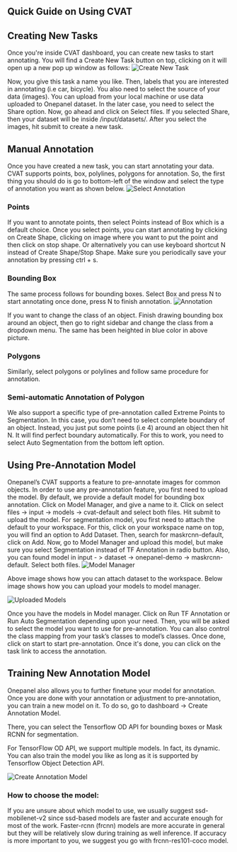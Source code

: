 ## Quick Guide on Using CVAT

## Creating New Tasks
Once you're inside CVAT dashboard, you can create new tasks to start annotating. You will find a Create New Task button on top, clicking on it will open up a new pop up window as follows:
![Create New Task](../assets/img/1.PNG?raw=true)

Now, you give this task a name you like. Then, labels that you are interested in annotating (i.e car, bicycle). You also need to select the source of your data (images). You can upload from your local machine or use data uploaded to Onepanel dataset. In the later case, you need to select the Share option. Now, go ahead and click on Select files. If you selected Share, then your dataset will be inside /input/datasets/<username>. After you select the images, hit submit to create a new task.

## Manual Annotation
Once you have created a new task, you can start annotating your data. CVAT supports points, box, polylines, polygons for annotation. So, the first thing you should do is go to bottom-left of the window and select the type of annotation you want as shown below. 
![Select Annotation](../assets/img/2.PNG?raw=true)

### Points
If you want to annotate points, then select Points instead of Box which is a default choice. Once you select points, you can start annotating by clicking on Create Shape, clicking on image where you want to put the point and then click on stop shape. Or alternatively you can use keyboard shortcut N instead of Create Shape/Stop Shape. Make sure you periodically save your annotation by pressing ctrl + s.

### Bounding Box
The same process follows for bounding boxes. Select Box and press N to start annotating once done, press N to finish annotation.
![Annotation](../assets/img/3.PNG?raw=true)

If you want to change the class of an object. Finish drawing bounding box around an object, then go to right sidebar and change the class from a dropdown menu. The same has been heighted in blue color in above picture.

### Polygons
Similarly, select polygons or polylines and follow same procedure for annotation.

### Semi-automatic Annotation of Polygon
We also support a specific type of pre-annotation called Extreme Points to Segmentation. In this case, you don’t need to select complete boundary of an object. Instead, you just put some points (i.e 4) around an object then hit N. It will find perfect boundary automatically. For this to work, you need to select Auto Segmentation from the bottom left option.

## Using Pre-Annotation Model
Onepanel’s CVAT supports a feature to pre-annotate images for common objects. In order to use any pre-annotation feature, you first need to upload the model. By default, we provide a default model for bounding box annotation. Click on Model Manager, and give a name to it. Click on select files -> input -> models -> cvat-default and select both files. Hit submit to upload the model. For segmentation model, you first need to attach the default to your workspace. For this, click on your workspace name on top, you will find an option to Add Dataset. Then, search for maskrcnn-default, click on Add. Now, go to Model Manager and upload this model, but make sure you select Segmentation instead of TF Annotation in radio button. Also, you can found model in input - > dataset -> onepanel-demo -> maskrcnn-default. Select both files.
![Model Manager](../assets/img/6.PNG?raw=true)

Above image shows how you can attach dataset to the workspace. Below image shows how you can upload your models to model manager.

![Uploaded Models](../assets/img/7.PNG?raw=true)

Once you have the models in Model manager. Click on Run TF Annotation or Run Auto Segmentation depending upon your need. Then, you will be asked to select the model you want to use for pre-annotation. You can also control the class mapping from your task’s classes to model’s classes. Once done, click on start to start pre-annotation. Once it's done, you can click on the task link to access the annotation.

## Training New Annotation Model
Onepanel also allows you to further finetune your model for annotation. Once you are done with your annotation or adjustment to pre-annotation, you can train a new model on it. To do so, go to dashboard -> Create Annotation Model.

There, you can select the Tensorflow OD API for bounding boxes or Mask RCNN for segmentation.

For TensorFlow OD API, we support multiple models. In fact, its dynamic. You can also train the model you like as long as it is supported by Tensorflow Object Detection API. 

![Create Annotation Model](../assets/img/4.PNG?raw=true)

### How to choose the model:
If you are unsure about which model to use, we usually suggest ssd-mobilenet-v2 since ssd-based models are faster and accurate enough for most of the work. Faster-rcnn (frcnn) models are more accurate in general but they will be relatively slow during training as well inference. If accuracy is more important to you, we suggest you go with frcnn-res101-coco model.






